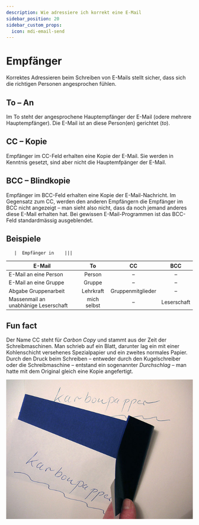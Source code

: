 ```yaml
---
description: Wie adressiere ich korrekt eine E-Mail
sidebar_position: 20
sidebar_custom_props:
  icon: mdi-email-send
---
```


# Empfänger



Korrektes Adressieren beim Schreiben von E-Mails stellt sicher, dass sich die richtigen Personen angesprochen fühlen.

## To – An
Im To steht der angesprochene Hauptempfänger der E-Mail (odere mehrere Hauptempfänger). Die E-Mail ist an diese Person(en) gerichtet (*to*).

## CC – Kopie
Empfänger im CC-Feld erhalten eine Kopie der E-Mail. Sie werden in Kenntnis gesetzt, sind aber nicht die Hauptemfpänger der E-Mail.

## BCC – Blindkopie
Empfänger im BCC-Feld erhalten eine Kopie der E-Mail-Nachricht. Im Gegensatz zum CC, werden den anderen Empfängern die Empfänger im BCC nicht angezeigt – man sieht also nicht, dass da noch jemand anderes diese E-Mail erhalten hat.
Bei gewissen E-Mail-Programmen ist das BCC-Feld standardmässig ausgeblendet.



## Beispiele

       |  Empfänger in    |||
| E-Mail                               |     To      |        CC         |     BCC     |
| ------------------------------------ | :---------: | :---------------: | :---------: |
| E-Mail an eine Person                |   Person    |         –         |      –      |
| E-Mail an eine Gruppe                |   Gruppe    |         –         |      –      |
| Abgabe Gruppenarbeit                 |  Lehrkraft  | Gruppenmitglieder |      –      |
| Massenmail an unabhänige Leserschaft | mich selbst |         –         | Leserschaft |


## Fun fact
Der Name CC steht für *Carbon Copy* und stammt aus der Zeit der Schreibmaschinen.
Man schrieb auf ein Blatt, darunter lag ein mit einer Kohlenschicht versehenes Spezialpapier und ein zweites normales Papier. Durch den Druck beim Schreiben – entweder durch den Kugelschreiber oder die Schreibmaschine – entstand ein sogenannter *Durchschlag* – man hatte mit dem Original gleich eine Kopie angefertigt.

![Holger.Ellgaard / [CC BY-SA](https://creativecommons.org/licenses/by-sa/3.0)](./images/karbonkopia.jpg)
